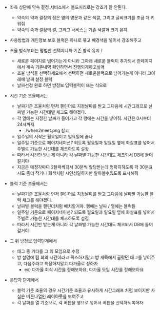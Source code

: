 - 좌측 상단에 약속 결정 서비스에서 볼드처리로는 강조가 잘 안된다. 
  - 약속의 약과 결정의 정은 옆의 영문과 같은 색깔,   그리고 글씨크기를 조금 더 키워줘 
  - 약속의 속과 결정의 결, 그리고 서비스는 기존 색깔과 크기 유지

- 사용방법과 개인정보 보호 블럭은 하나로 묶고 배경색을 넣어서 강조해주고 
- 조율 방식부터는 평범한 선택지니까 기존 방식 유지 / 
  - 새로운 페이지로 넘어가는게 아니라 그아래 새로운 블럭이 추가되서 한페이지에서 계속 기존내역 확인하면서 진행되게하고싶어
  - 조율 방식을 선택하세요에서 선택하면 새로운블럭으로 넘어가는게 아니라 그아래에 날짜 설정 블럭
  - 날짜선정 완료 하면 방정보 입력블럭이 뜨는 식으로

- 시간 기준 조율에서는 
  - 날짜기준 조율처럼 먼저 캘린더로 지정날짜를 받고 그다음에 시간그래프로 날짜별 가능한 시간대별 체크도 해야겠다. 
  - 각 열에는 지정한 날짜가 들어가고 각 행에는 시간을 넣어줘. 시간은 0시부터 24시까지.
    - ./when2meet.png 참고
  - 일주일의 시작은 월요일이고 일요일에 끝나
  - 일주일 기준으로 페이지네이션? 되도록 월요일과 일요일 옆에 화살표를 넣어서 주별로 가능한 시간대를 체크하도록 설정
  - 따라서 시간만 받는게 아니라 각 날짜별 가능한 시간대도 체크되서 DB에 들어갈거야
  - 지금은 매정각마다 2블럭씩되서 30분씩 할당받는데 명확히하도록 각 30분표시도 좀더 작거나 회색처럼 시인성덜하지만 알아볼수있도록 표시해줘

- 블럭 기준 조율에서는 
  - 날짜기준 조율처럼 먼저 캘린더로 지정날짜를 받고 그다음에 날짜별 가능한 블럭 체크를 해야겠다. 
  - 날짜별 블럭을 캘린더처럼 배치할거야. 행에는 날짜 / 열에는 블럭들
  - 일주일 기준으로 페이지네이션? 되도록 월요일과 일요일 옆에 화살표를 넣어서 주별로 가능한 시간대를 체크하도록 설정
  - 따라서 시간만 받는게 아니라 각 날짜별 가능한 시간대도 체크되서 DB에 들어갈거야
- 그 뒤 방정보 입력단계에서
  - 태그 중 기타를 그 외 모임으로 수정
  - 방 설명에 팀 회의 시간이라고 픽스하지말고 방 제목에서 골랐던 태그를 넣어주고, 다음주라고 특정하지말고 다가올로 정하자 
    - ex) 다가올 회식 시간을 정해보아요, 다가올 모임 시간을 정해보아요

- 응답자 단계에서
  - 블럭 기준 조율의 경우 시간기준 조율과 유사하게 시간그래프 처럼 보이지만 사실은 버튼나열인 레이아웃을 보여주고
  - 각 날짜를 열 기준으로, 각 버튼을 행으로 넣어서 버튼을 선택하도록하자
```